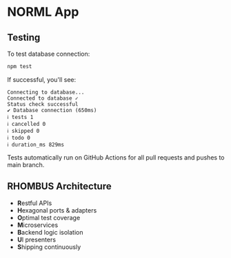 # NORML App

## Testing

To test database connection:
```bash
npm test
```

If successful, you'll see:
```
Connecting to database...
Connected to database ✓
Status check successful
✔ Database connection (650ms)
ℹ tests 1
ℹ cancelled 0
ℹ skipped 0
ℹ todo 0
ℹ duration_ms 829ms
```

Tests automatically run on GitHub Actions for all pull requests and pushes to main branch.

## RHOMBUS Architecture
- **R**estful APIs
- **H**exagonal ports & adapters
- **O**ptimal test coverage
- **M**icroservices
- **B**ackend logic isolation
- **U**I presenters
- **S**hipping continuously

